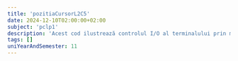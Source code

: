 ```yaml
---
title: 'pozitiaCursorL2C5'
date: 2024-12-10T02:00:00+02:00
subject: 'pclp1'
description: 'Acest cod ilustrează controlul I/O al terminalului prin manipularea atributelor (termios), input non-blocant, gestiunea ecranului cu coduri ANSI escape, întârzieri temporale și operații bitwise.'
tags: []
uniYearAndSemester: 11
---
```



